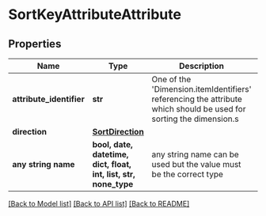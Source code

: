 # SortKeyAttributeAttribute


## Properties
Name | Type | Description | Notes
------------ | ------------- | ------------- | -------------
**attribute_identifier** | **str** | One of the &#39;Dimension.itemIdentifiers&#39; referencing the attribute which should be used for sorting the dimension.s | 
**direction** | [**SortDirection**](SortDirection.md) |  | [optional] 
**any string name** | **bool, date, datetime, dict, float, int, list, str, none_type** | any string name can be used but the value must be the correct type | [optional]

[[Back to Model list]](../README.md#documentation-for-models) [[Back to API list]](../README.md#documentation-for-api-endpoints) [[Back to README]](../README.md)



